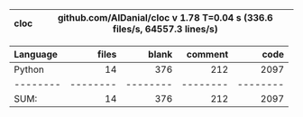 cloc|github.com/AlDanial/cloc v 1.78  T=0.04 s (336.6 files/s, 64557.3 lines/s)
--- | ---

Language|files|blank|comment|code
:-------|-------:|-------:|-------:|-------:
Python|14|376|212|2097
--------|--------|--------|--------|--------
SUM:|14|376|212|2097
